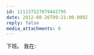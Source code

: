 ```yaml
---
id: 111137527879442795
date: 2012-08-26T09:21:00.000Z
reply: false
media_attachments: 0
---
```


下班。 我在: ​​​​

